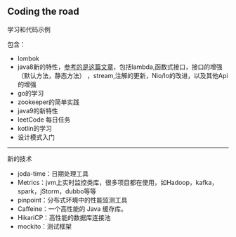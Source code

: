 ## Coding the road

学习和代码示例

包含：

* lombok
* java8新的特性，[参考的是这篇文章](https://github.com/winterbe/java8-tutorial)，包括lambda,函数式接口，接口的增强（默认方法，静态方法）
，stream,注解的更新，Nio/Io的改进，以及其他Api的增强
* go的学习
* zookeeper的简单实践
* java9的新特性
* leetCode 每日任务
* kotlin的学习
* 设计模式入门

-----

新的技术

* joda-time：日期处理工具   
* Metrics：jvm上实时监控类库，很多项目都在使用，如Hadoop，kafka，spark，jStorm，dubbo等等
* pinpoint：分布式环境中的性能监测工具
* Caffeine：一个高性能的 Java 缓存库。
* HikariCP：高性能的数据库连接池
* mockito：测试框架